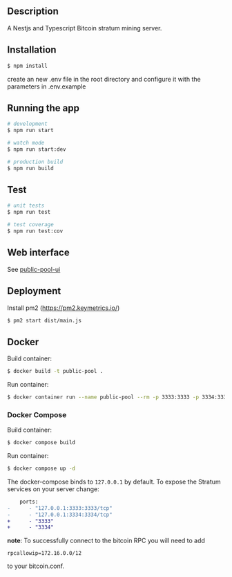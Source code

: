## Description

A Nestjs and Typescript Bitcoin stratum mining server.

## Installation

```bash
$ npm install
```

create an new .env file in the root directory and configure it with the parameters in .env.example

## Running the app

```bash
# development
$ npm run start

# watch mode
$ npm run start:dev

# production build
$ npm run build
```

## Test

```bash
# unit tests
$ npm run test

# test coverage
$ npm run test:cov
```

## Web interface

See [public-pool-ui](https://github.com/benjamin-wilson/public-pool-ui)

## Deployment

Install pm2 (https://pm2.keymetrics.io/)

```bash
$ pm2 start dist/main.js
```

## Docker

Build container:

```bash
$ docker build -t public-pool .
```

Run container:

```bash
$ docker container run --name public-pool --rm -p 3333:3333 -p 3334:3334 -p 8332:8332 -v .env:/public-pool/.env public-pool
```

### Docker Compose

Build container:
```bash
$ docker compose build
```

Run container:
```bash
$ docker compose up -d
```

The docker-compose binds to `127.0.0.1` by default. To expose the Stratum services on your server change:
```diff
    ports:
-      - "127.0.0.1:3333:3333/tcp"
-      - "127.0.0.1:3334:3334/tcp"
+      - "3333"
+      - "3334"
```

**note**: To successfully connect to the bitcoin RPC you will need to add

```
rpcallowip=172.16.0.0/12
```

to your bitcoin.conf.
